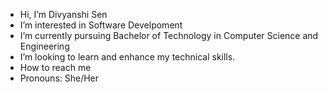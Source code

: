 -  Hi, I’m Divyanshi Sen
-  I’m interested in Software Develpoment
-  I’m currently pursuing Bachelor of Technology in Computer Science and Engineering
-  I’m looking to learn and enhance my technical skills. 
-  How to reach me 
-  Pronouns: She/Her


<!---
divi-1009/divi-1009 is a ✨ special ✨ repository because its `README.md` (this file) appears on your GitHub profile.
You can click the Preview link to take a look at your changes.
--->

